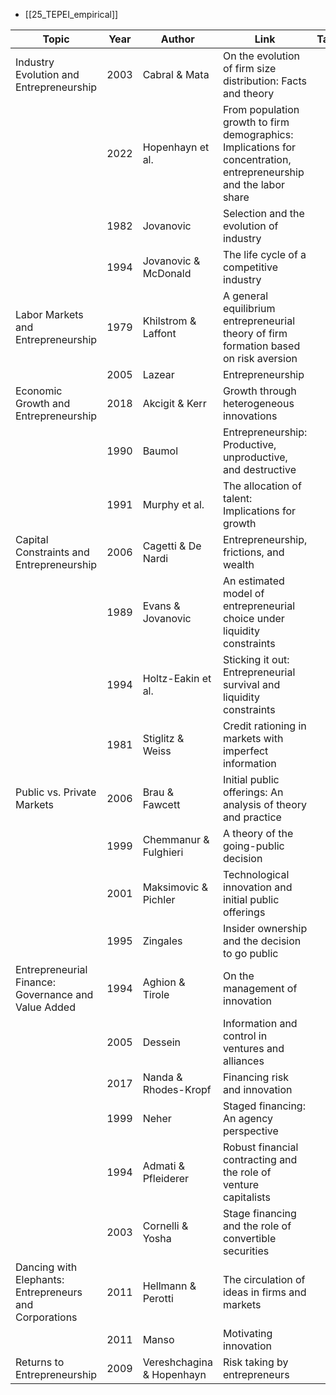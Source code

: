 - [[25_TEPEI_empirical]]

| Topic                                                  | Year | Author                    | Link                                                                                                              | Takeaway |
| ------------------------------------------------------ | ---- | ------------------------- | ----------------------------------------------------------------------------------------------------------------- | -------- |
| Industry Evolution and Entrepreneurship                | 2003 | Cabral & Mata             | On the evolution of firm size distribution: Facts and theory                                                      |          |
|                                                        | 2022 | Hopenhayn et al.          | From population growth to firm demographics: Implications for concentration, entrepreneurship and the labor share |          |
|                                                        | 1982 | Jovanovic                 | Selection and the evolution of industry                                                                           |          |
|                                                        | 1994 | Jovanovic & McDonald      | The life cycle of a competitive industry                                                                          |          |
| Labor Markets and Entrepreneurship                     | 1979 | Khilstrom & Laffont       | A general equilibrium entrepreneurial theory of firm formation based on risk aversion                             |          |
|                                                        | 2005 | Lazear                    | Entrepreneurship                                                                                                  |          |
| Economic Growth and Entrepreneurship                   | 2018 | Akcigit & Kerr            | Growth through heterogeneous innovations                                                                          |          |
|                                                        | 1990 | Baumol                    | Entrepreneurship: Productive, unproductive, and destructive                                                       |          |
|                                                        | 1991 | Murphy et al.             | The allocation of talent: Implications for growth                                                                 |          |
| Capital Constraints and Entrepreneurship               | 2006 | Cagetti & De Nardi        | Entrepreneurship, frictions, and wealth                                                                           |          |
|                                                        | 1989 | Evans & Jovanovic         | An estimated model of entrepreneurial choice under liquidity constraints                                          |          |
|                                                        | 1994 | Holtz-Eakin et al.        | Sticking it out: Entrepreneurial survival and liquidity constraints                                               |          |
|                                                        | 1981 | Stiglitz & Weiss          | Credit rationing in markets with imperfect information                                                            |          |
| Public vs. Private Markets                             | 2006 | Brau & Fawcett            | Initial public offerings: An analysis of theory and practice                                                      |          |
|                                                        | 1999 | Chemmanur & Fulghieri     | A theory of the going-public decision                                                                             |          |
|                                                        | 2001 | Maksimovic & Pichler      | Technological innovation and initial public offerings                                                             |          |
|                                                        | 1995 | Zingales                  | Insider ownership and the decision to go public                                                                   |          |
| Entrepreneurial Finance: Governance and Value Added    | 1994 | Aghion & Tirole           | On the management of innovation                                                                                   |          |
|                                                        | 2005 | Dessein                   | Information and control in ventures and alliances                                                                 |          |
|                                                        | 2017 | Nanda & Rhodes-Kropf      | Financing risk and innovation                                                                                     |          |
|                                                        | 1999 | Neher                     | Staged financing: An agency perspective                                                                           |          |
|                                                        | 1994 | Admati & Pfleiderer       | Robust financial contracting and the role of venture capitalists                                                  |          |
|                                                        | 2003 | Cornelli & Yosha          | Stage financing and the role of convertible securities                                                            |          |
| Dancing with Elephants: Entrepreneurs and Corporations | 2011 | Hellmann & Perotti        | The circulation of ideas in firms and markets                                                                     |          |
|                                                        | 2011 | Manso                     | Motivating innovation                                                                                             |          |
| Returns to Entrepreneurship                            | 2009 | Vereshchagina & Hopenhayn | Risk taking by entrepreneurs                                                                                      |          |
